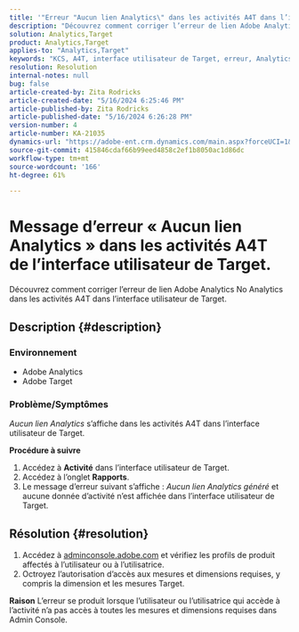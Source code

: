 ```yaml
---
title: '"Erreur "Aucun lien Analytics\" dans les activités A4T dans l’interface utilisateur de Target"'
description: "Découvrez comment corriger l’erreur de lien Adobe Analytics No Analytics dans les activités A4T dans l’interface utilisateur de Target"
solution: Analytics,Target
product: Analytics,Target
applies-to: "Analytics,Target"
keywords: "KCS, A4T, interface utilisateur de Target, erreur, Analytics"
resolution: Resolution
internal-notes: null
bug: false
article-created-by: Zita Rodricks
article-created-date: "5/16/2024 6:25:46 PM"
article-published-by: Zita Rodricks
article-published-date: "5/16/2024 6:26:28 PM"
version-number: 4
article-number: KA-21035
dynamics-url: "https://adobe-ent.crm.dynamics.com/main.aspx?forceUCI=1&pagetype=entityrecord&etn=knowledgearticle&id=ed3366b3-b113-ef11-9f89-6045bd0298d4"
source-git-commit: 415846cdaf66b99eed4858c2ef1b8050ac1d86dc
workflow-type: tm+mt
source-wordcount: '166'
ht-degree: 61%

---
```


# Message d’erreur « Aucun lien Analytics » dans les activités A4T de l’interface utilisateur de Target.


Découvrez comment corriger l’erreur de lien Adobe Analytics No Analytics dans les activités A4T dans l’interface utilisateur de Target.

## Description {#description}


### <b>Environnement</b>

- Adobe Analytics
- Adobe Target




### <b>Problème/Symptômes</b>

*Aucun lien Analytics* s’affiche dans les activités A4T dans l’interface utilisateur de Target.



<b>Procédure à suivre</b>

1. Accédez à <b>Activité</b> dans l’interface utilisateur de Target.
2. Accédez à l’onglet <b>Rapports</b>.
3. Le message d’erreur suivant s’affiche : *Aucun lien Analytics généré* et aucune donnée d’activité n’est affichée dans l’interface utilisateur de Target.



## Résolution {#resolution}


1. Accédez à [adminconsole.adobe.com](https://adminconsole.adobe.com/) et vérifiez les profils de produit affectés à l’utilisateur ou à l’utilisatrice.
2. Octroyez l’autorisation d’accès aux mesures et dimensions requises, y compris la dimension et les mesures Target.



<b>Raison</b>
L’erreur se produit lorsque l’utilisateur ou l’utilisatrice qui accède à l’activité n’a pas accès à toutes les mesures et dimensions requises dans Admin Console.
